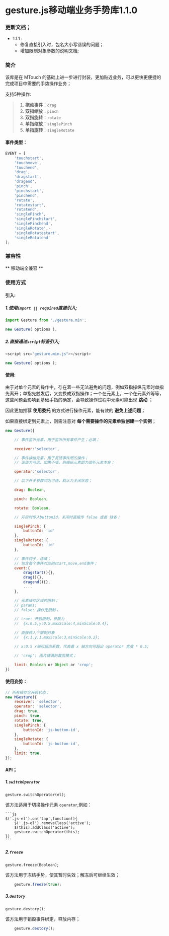 # gesture.js移动端业务手势库1.1.0


### 更新文档；

- 1.1.1 :
    - 修复直接引入时，包名大小写错误的问题；
    - 增加限制对象参数的说明文档;

### 简介

该库是在 MTouch 的基础上进一步进行封装，更加贴近业务，可以更快更便捷的完成项目中需要的手势操作业务；

支持5种操作:

> 1. **拖动事件**：`drag`
> 2. **双指缩放**：`pinch`
> 3. **双指旋转**：`rotate`
> 4. **单指缩放**：`singlePinch`
> 5. **单指旋转**：`singleRotate`

#### 事件类型：

```js
EVENT = [
    'touchstart',
    'touchmove',
    'touchend',
    'drag',
    'dragstart',
    'dragend',
    'pinch',
    'pinchstart',
    'pinchend',
    'rotate',
    'rotatestart',
    'rotatend',
    'singlePinch',
    'singlePinchstart',
    'singlePinchend',
    'singleRotate',·
    'singleRotatestart',
    'singleRotatend'
];
```

### 兼容性

** 移动端全兼容 **

### 使用方式

#### 引入:

##### 1.使用`import || required`直接引入;

```js
import Gesture from './gesture.min';

new Gesture( options );

```

##### 2.直接通过`script`标签引入;

```js
<script src="gesture.min.js"></script>

new Gesture( options );
```

#### 使用:

由于对单个元素的操作中，存在着一些无法避免的问题，例如双指操纵元素时单指先离开；单指先触发后，又变换成双指操作；一个在元素上，一个在元素外等等，这些问题会影响到基础手指的确定，会导致操作过程中元素可能出现 **跳动** ；

因此更加推荐 **使用委托** 的方式进行操作元素，能有效的 **避免上述问题**；

如果直接绑定到元素上，则需注意对 **每个需要操作的元素单独创建一个实例**；

```js
new Gesture({

    // 事件监听元素，用于监听所有事件产生；必填；

    receiver:'selector',

    // 事件操纵元素，用于反馈事件所的操作；
    // 该值为可选，如果不填，则操纵元素即为监听元素本身；

    operator:'selector',  

    // 以下开关参数均为可选，默认为关闭状态；

    drag: Boolean,

    pinch: Boolean,

    rotate: Boolean,

    // 开启时传入buttonId，关闭时直接传 false 或者 缺省；

    singlePinch: {
        buttonId: 'id'
    },
    singleRotate: {
        buttonId: 'id'
    },

    // 事件钩子，选填；
    // 包含每个事件对应的start,move,end事件；
    event:{
        dragstart(){},
        drag(){},
        dragend(){},
        ....
    },

    // 元素操作区域的限制；
    // params:
    // false: 操作无限制；

    // true: 开启限制，参数为
    //  {x:0.5,y:0.5,maxScale:4,minScale:0.4};

    // 直接传入个限制对象
    //  {x:1,y:1,maxScale:3,minScale:0.2};

    // x:0.5 x轴可超出系数，代表着 x 轴方向可超出 operator 宽度 * 0.5;

    // 'crop': 图片铺满的裁剪模式；

    limit: Boolean or Object or 'crop';
})
```

#### 使用姿势：

```js
// 所有操作全开启状态；
new MGesture({
    receiver: 'selector',
    operator: 'selector',
    drag: true,
    pinch: true,
    rotate: true,
    singlePinch: {
        buttonId: 'js-button-id',
    },
    singleRotate: {
        buttonId: 'js-button-id',
    },
    limit: true,
});
```


#### API；

##### 1.`switchOperator`

`gesture.switchOperator(el)`;

该方法适用于切换操作元素 `operator`,例如：

    ```js
    $('.js-el').on('tap',function(){
        $('.js-el').removeClass('active');
        $(this).addClass('active');
        gesture.switchOperator(this);
    })
    ```

##### 2.`freeze`

`gesture.freeze(Boolean)`;

该方法用于冻结手势，使其暂时失效；解冻后可继续生效；

```js
    gesture.freeze(true);
```

##### 3.`destory`

`gesture.destory()`;

该方法用于销毁事件绑定，释放内存；

```js
    gesture.destory();
```

